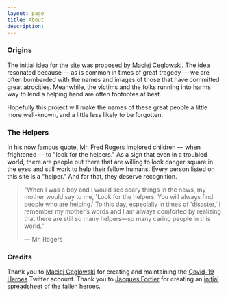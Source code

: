 ```yaml
---
layout: page
title: About
description: 
---
```


### Origins
The initial idea for the site was [proposed by Maciej Ceglowski](https://twitter.com/Pinboard/status/1243027902767067136). The idea resonated because &mdash; as is common in times of great tragedy &mdash; we are often bombarded with the names and images of those that have committed great atrocities. Meanwhile, the victims and the folks running into harms way to lend a helping hand are often footnotes at best.

Hopefully this project will make the names of these great people a little more well-known, and a little less likely to be forgotten.


### The Helpers
In his now famous quote, Mr. Fred Rogers implored children &mdash; when frightened &mdash; to "look for the helpers." As a sign that even in a troubled world, there are people out there that are willing to look danger square in the eyes and still work to help their fellow humans. Every person listed on this site is a "helper." And for that, they deserve recognition.

> "When I was a boy and I would see scary things in the news, my mother would say to me, 'Look for the helpers. You will always find people who are helping.' To this day, especially in times of 'disaster,' I remember my mother’s words and I am always comforted by realizing that there are still so many helpers—so many caring people in this world." 
> 
> &mdash; Mr. Rogers


### Credits
Thank you to [Maciej Ceglowski](https://twitter.com/pinboard) for creating and maintaining the [Covid-19 Heroes](https://twitter.com/HeroesCovid) Twitter account. Thank you to [Jacques Fortier](https://twitter.com/jacquesgt) for creating an [initial spreadsheet](https://docs.google.com/spreadsheets/d/1jlqsf3MVYyLBFewxO3MHkgGsXZOzrteo18t9ZljUIMg/edit#gid=0) of the fallen heroes.



